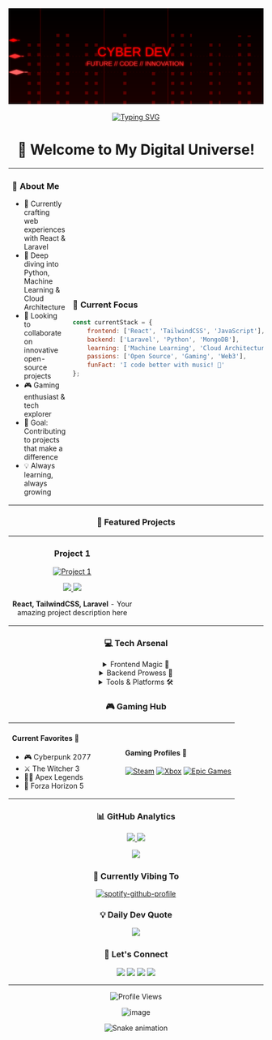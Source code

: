 <div align="center">

<!-- We'll keep your header SVG -->
<img src="header.svg" width="800" alt="Welcome to My GitHub"/>

<!-- Typing SVG for dynamic welcome message -->
[![Typing SVG](https://readme-typing-svg.herokuapp.com?font=Fira+Code&pause=1000&color=FF0000&center=true&vCenter=true&width=435&lines=Front+End+Developer;Open+Source+Enthusiast;Continuous+Learner;Gaming+Aficionado)](https://git.io/typing-svg)

# 🚀 Welcome to My Digital Universe! 

<table>
<tr>
<td width="50%">
<h3>💫 About Me</h3>

- 🔭 Currently crafting web experiences with React & Laravel
- 🌱 Deep diving into Python, Machine Learning & Cloud Architecture
- 👯 Looking to collaborate on innovative open-source projects
- 🎮 Gaming enthusiast & tech explorer
- 🎯 Goal: Contributing to projects that make a difference
- 💡 Always learning, always growing
</td>
<td width="50%">

### 🎯 Current Focus

```javascript
const currentStack = {
    frontend: ['React', 'TailwindCSS', 'JavaScript'],
    backend: ['Laravel', 'Python', 'MongoDB'],
    learning: ['Machine Learning', 'Cloud Architecture'],
    passions: ['Open Source', 'Gaming', 'Web3'],
    funFact: 'I code better with music! 🎵'
};
```
</td>
</tr>
</table>

### 🌟 Featured Projects

<table>
<tr>
<td width="33%">
<h3 align="center">Project 1</h3>
<div align="center">
<a href="PROJECT_LINK" target="_blank"><img src="/api/placeholder/300/200" width="300" alt="Project 1"/></a>
<p>
<a href="PROJECT_LINK" target="_blank">
<img src="https://img.shields.io/badge/CODE-ff9?style=for-the-badge&logo=github&logoColor=black"/>
</a>
<a href="DEMO_LINK" target="_blank">
<img src="https://img.shields.io/badge/LIVE-000?style=for-the-badge&logo=vercel&logoColor=white"/>
</a>
</p>
<p><strong>React, TailwindCSS, Laravel</strong> - Your amazing project description here</p>
</div>
                                                                                      
</td>
<td width="33%">
<!-- Add more projects similarly -->
</td>
</tr>
</table>

### 💻 Tech Arsenal

<details>
<summary>Frontend Magic 🎨</summary>
<br>

![React](https://img.shields.io/badge/react-%2320232a.svg?style=for-the-badge&logo=react&logoColor=%2361DAFB)
![JavaScript](https://img.shields.io/badge/javascript-%23323330.svg?style=for-the-badge&logo=javascript&logoColor=%23F7DF1E)
![TailwindCSS](https://img.shields.io/badge/tailwindcss-%2338B2AC.svg?style=for-the-badge&logo=tailwind-css&logoColor=white)
![Bootstrap](https://img.shields.io/badge/bootstrap-%238511FA.svg?style=for-the-badge&logo=bootstrap&logoColor=white)
![SASS](https://img.shields.io/badge/SASS-hotpink.svg?style=for-the-badge&logo=SASS&logoColor=white)
![MUI](https://img.shields.io/badge/MUI-%230081CB.svg?style=for-the-badge&logo=mui&logoColor=white)
![TypeScript](https://img.shields.io/badge/typescript-%23007ACC.svg?style=for-the-badge&logo=typescript&logoColor=white)
![Next JS](https://img.shields.io/badge/Next-black?style=for-the-badge&logo=next.js&logoColor=white)

</details>

<details>
<summary>Backend Prowess 💪</summary>
<br>

![Laravel](https://img.shields.io/badge/laravel-%23FF2D20.svg?style=for-the-badge&logo=laravel&logoColor=white)
![Python](https://img.shields.io/badge/python-3670A0?style=for-the-badge&logo=python&logoColor=ffdd54)
![MongoDB](https://img.shields.io/badge/MongoDB-%234ea94b.svg?style=for-the-badge&logo=mongodb&logoColor=white)
![MySQL](https://img.shields.io/badge/mysql-%2300f.svg?style=for-the-badge&logo=mysql&logoColor=white)
![Redis](https://img.shields.io/badge/redis-%23DD0031.svg?style=for-the-badge&logo=redis&logoColor=white)
![Docker](https://img.shields.io/badge/docker-%230db7ed.svg?style=for-the-badge&logo=docker&logoColor=white)

</details>

<details>
<summary>Tools & Platforms 🛠️</summary>
<br>

![Vite](https://img.shields.io/badge/vite-%23646CFF.svg?style=for-the-badge&logo=vite&logoColor=white)
![Chart.js](https://img.shields.io/badge/chart.js-F5788D.svg?style=for-the-badge&logo=chart.js&logoColor=white)
![WordPress](https://img.shields.io/badge/WordPress-%23117AC9.svg?style=for-the-badge&logo=WordPress&logoColor=white)
![JWT](https://img.shields.io/badge/JWT-black?style=for-the-badge&logo=JSON%20web%20tokens)
![AWS](https://img.shields.io/badge/AWS-%23FF9900.svg?style=for-the-badge&logo=amazon-aws&logoColor=white)
![GitHub Actions](https://img.shields.io/badge/github%20actions-%232671E5.svg?style=for-the-badge&logo=githubactions&logoColor=white)

</details>

### 🎮 Gaming Hub

<table>
<tr>
<td width="50%">

#### Current Favorites 🎯
- 🎮 Cyberpunk 2077
- ⚔️ The Witcher 3
- 🏃‍♂️ Apex Legends
- 🚗 Forza Horizon 5

</td>
<td width="50%">

#### Gaming Profiles 🎯
[![Steam](https://img.shields.io/badge/steam-%23000000.svg?style=for-the-badge&logo=steam&logoColor=white)](YOUR_STEAM_PROFILE)
[![Xbox](https://img.shields.io/badge/xbox-%23107C10.svg?style=for-the-badge&logo=xbox&logoColor=white)](YOUR_XBOX_PROFILE)
[![Epic Games](https://img.shields.io/badge/epicgames-%23313131.svg?style=for-the-badge&logo=epicgames&logoColor=white)](YOUR_EPIC_PROFILE)

</td>
</tr>
</table>

### 📊 GitHub Analytics

<p align="center">
<a href="https://github.com/volfir1">
  <img height="180em" src="https://github-readme-stats.vercel.app/api?username=volfir1&theme=radical&show_icons=true&include_all_commits=true&count_private=true"/>
  <img height="180em" src="https://github-readme-stats.vercel.app/api/top-langs/?username=volfir1&theme=radical&layout=compact&langs_count=8"/>
</a>
</p>

<p align="center">
  <img src="https://github-profile-trophy.vercel.app/?username=volfir1&theme=radical&row=1&column=6" />
</p>

### 🎵 Currently Vibing To
[![spotify-github-profile](https://spotify-github-profile.kittinanx.com/api/view?uid=31gdiatcitzua3qntc6rktjfxm2y&cover_image=true&theme=default&show_offline=false&background_color=121212&interchange=false&bar_color=53b14f&bar_color_cover=true)](https://github.com/kittinan/spotify-github-profile)

### 💡 Daily Dev Quote
![](https://quotes-github-readme.vercel.app/api?type=horizontal&theme=radical)

### 🤝 Let's Connect

<p align="center">
<a href="YOUR_LINKEDIN"><img src="https://img.shields.io/badge/linkedin-%230077B5.svg?style=for-the-badge&logo=linkedin&logoColor=white"/></a>
<a href="YOUR_TWITTER"><img src="https://img.shields.io/badge/Twitter-%231DA1F2.svg?style=for-the-badge&logo=Twitter&logoColor=white"/></a>
<a href="https://instagram.com/_eilst_"><img src="https://img.shields.io/badge/Instagram-%23E4405F.svg?style=for-the-badge&logo=Instagram&logoColor=white"/></a>
<a href="https://reddit.com/user/Sparking20"><img src="https://img.shields.io/badge/Reddit-%23FF4500.svg?style=for-the-badge&logo=Reddit&logoColor=white"/></a>
</p>

---

<p align="center">
<img src="https://komarev.com/ghpvc/?username=volfir1&color=blueviolet&style=flat-square&label=Profile+Views" alt="Profile Views"/>
</p>

![image](https://github.com/user-attachments/assets/7781647f-6bb1-41c7-8fac-63c2f3d695b3)

<!-- Snake animation -->
![Snake animation](https://github.com/{username}/raw/output/github-contribution-grid-snake.svg)

</div>
